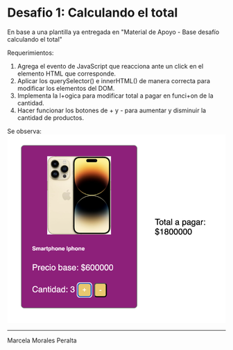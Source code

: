 # Desafio 1: Calculando el total #

En base a una plantilla ya entregada en "Material de Apoyo - Base desafío calculando el total"

Requerimientos:
1. Agrega el evento de JavaScript que reacciona ante un click en el elemento HTML que corresponde.
2. Aplicar los querySelector() e innerHTML() de manera correcta para modificar los elementos del DOM.
3. Implementa la l+ogica para modificar total a pagar en funci+on de la cantidad.
4. Hacer funcionar los botones de + y - para aumentar y disminuir la cantidad de productos.



Se observa: <img src="assets/img/Print-calculadora.png" alt="Print-calculadora-creada"/>

-----
Marcela Morales Peralta